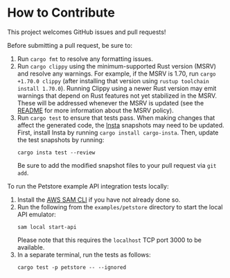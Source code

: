 # How to Contribute

This project welcomes GitHub issues and pull requests!

Before submitting a pull request, be sure to:
1. Run `cargo fmt` to resolve any formatting issues.
2. Run `cargo clippy` using the minimum-supported Rust version (MSRV) and resolve any warnings.
   For example, if the MSRV is 1.70, run `cargo +1.70.0 clippy` (after installing that version
   using `rustup toolchain install 1.70.0`).
   Running Clippy using a newer Rust version may emit warnings that depend on Rust features not
   yet stabilized in the MSRV. These will be addressed whenever the MSRV is updated (see the
   [README](README.md#minimum-supported-rust-version-msrv) for more information about the MSRV
   policy).
3. Run `cargo test` to ensure that tests pass. When making changes that affect the generated code,
   the [Insta](https://insta.rs/) snapshots may need to be updated. First, install Insta by
   running `cargo install cargo-insta`. Then, update the test snapshots by running:
   ```shell
   cargo insta test --review
   ```
   Be sure to add the modified snapshot files to your pull request via `git add`.

To run the Petstore example API integration tests locally:
1. Install the
   [AWS SAM CLI](https://docs.aws.amazon.com/serverless-application-model/latest/developerguide/install-sam-cli.html)
   if you have not already done so.
2. Run the following from the `examples/petstore` directory to start the local API emulator:
   ```shell
   sam local start-api
   ```
   Please note that this requires the `localhost` TCP port 3000 to be available.
3. In a separate terminal, run the tests as follows:
   ```shell
   cargo test -p petstore -- --ignored
   ```
